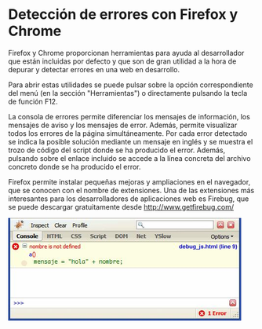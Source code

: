 # Detección de errores con Firefox y Chrome

Firefox y Chrome proporcionan herramientas para ayuda al desarrollador que están incluidas por defecto y que son de gran utilidad a la hora de depurar y detectar errores en una web en desarrollo.

Para abrir estas utilidades se puede pulsar sobre la opción correspondiente del menú (en la sección "Herramientas") o directamente pulsando la tecla de función F12.

La consola de errores permite diferenciar los mensajes de información, los mensajes de aviso y los mensajes de error. Además, permite visualizar todos los errores de la página simultáneamente. Por cada error detectado se indica la posible solución mediante un mensaje en inglés y se muestra el trozo de código del script donde se ha producido el error. Además, pulsando sobre el enlace incluido se accede a la línea concreta del archivo concreto donde se ha
producido el error.

Firefox permite instalar pequeñas mejoras y ampliaciones en el navegador, que se
conocen con el nombre de extensiones. Una de las extensiones más interesantes para los desarrolladores de aplicaciones web es Firebug, que se puede descargar gratuitamente desde http://www.getfirebug.com/

![Firebug](images/web_js/firebug.jpg "Firebug")

